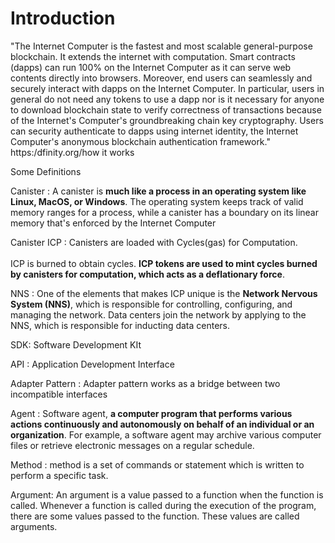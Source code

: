 # Introduction

"The Internet Computer is the fastest and most scalable general-purpose blockchain. It extends the internet with computation. Smart contracts (dapps) can run 100% on the Internet Computer as it can serve web contents directly into browsers. Moreover, end users can seamlessly and securely interact with dapps on the Internet Computer. In particular, users in general do not need any tokens to use a dapp nor is it necessary for anyone to download blockchain state to verify correctness of transactions because of the Internet's Computer's groundbreaking chain key cryptography. Users can security authenticate to dapps using internet identity, the Internet Computer's anonymous blockchain authentication framework." https:/dfinity.org/how it works



Some Definitions

Canister : A canister is **much like a process in an operating system like Linux, MacOS, or Windows**. The operating system keeps track of valid memory ranges for a process, while a canister has a boundary on its linear memory that's enforced by the Internet Computer

Canister ICP : Canisters are loaded with Cycles(gas) for Computation.\
\
ICP is burned to obtain cycles. **ICP tokens are used to mint cycles burned by canisters for computation, which acts as a deflationary force**.

NNS : One of the elements that makes ICP unique is the **Network Nervous System (NNS)**, which is responsible for controlling, configuring, and managing the network. Data centers join the network by applying to the NNS, which is responsible for inducting data centers.

SDK: Software Development KIt&#x20;

API : Application Development Interface

Adapter Pattern : Adapter pattern works as a bridge between two incompatible interfaces

Agent : Software agent, **a computer program that performs various actions continuously and autonomously on behalf of an individual or an organization**. For example, a software agent may archive various computer files or retrieve electronic messages on a regular schedule.

Method : method is a set of commands or statement which is written to perform a specific task.

Argument: An argument is a value passed to a function when the function is called. Whenever a function is called during the execution of the program, there are some values passed to the function. These values are called arguments.

&#x20;
